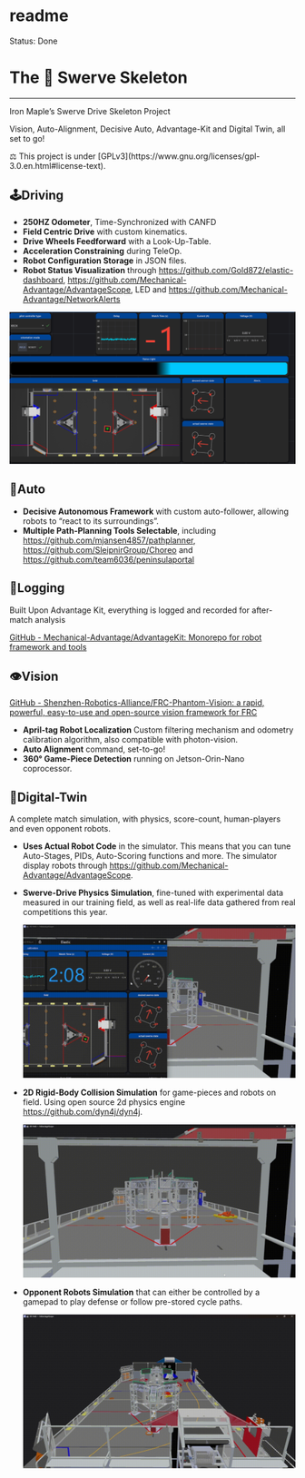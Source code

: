 # readme

Status: Done

# The 🍁 Swerve Skeleton

---

Iron Maple’s Swerve Drive Skeleton Project

Vision, Auto-Alignment, Decisive Auto, Advantage-Kit and Digital Twin, all set to go!

<aside>
⚖️ This project is under [GPLv3](https://www.gnu.org/licenses/gpl-3.0.en.html#license-text).

</aside>

## 🕹️Driving

- **250HZ Odometer**, Time-Synchronized with CANFD
- **Field Centric Drive** with custom kinematics.
- **Drive Wheels Feedforward** with a Look-Up-Table.
- **Acceleration Constraining** during TeleOp.
- **Robot Configuration Storage** in JSON files.
- **Robot Status Visualization** through https://github.com/Gold872/elastic-dashboard, https://github.com/Mechanical-Advantage/AdvantageScope, LED and https://github.com/Mechanical-Advantage/NetworkAlerts

![Screenshot 2024-06-17 005557.png](./media/Screenshot_2024-06-17_005557.png)

## 🤖Auto

- **Decisive Autonomous Framework** with custom auto-follower, allowing robots to “react to its surroundings”.
- **Multiple Path-Planning Tools Selectable**, including https://github.com/mjansen4857/pathplanner, https://github.com/SleipnirGroup/Choreo and https://github.com/team6036/peninsulaportal

## 📝Logging

Built Upon Advantage Kit, everything is logged and recorded for after-match analysis

[GitHub - Mechanical-Advantage/AdvantageKit: Monorepo for robot framework and tools](https://github.com/Mechanical-Advantage/AdvantageKit)

## 👁️Vision

[GitHub - Shenzhen-Robotics-Alliance/FRC-Phantom-Vision: a rapid, powerful, easy-to-use and open-source vision framework for FRC](https://github.com/Shenzhen-Robotics-Alliance/FRC-Phantom-Vision)

- **April-tag Robot Localization** Custom filtering mechanism and odometry calibration algorithm, also compatible with photon-vision.
- **Auto Alignment** command, set-to-go!
- **360° Game-Piece Detection** running on Jetson-Orin-Nano coprocessor.

## 👭Digital-Twin

A complete match simulation, with physics, score-count, human-players and even opponent robots.

- **Uses Actual Robot Code** in the simulator. This means that you can tune Auto-Stages, PIDs, Auto-Scoring functions and more.  The simulator display robots through https://github.com/Mechanical-Advantage/AdvantageScope.
- **Swerve-Drive Physics Simulation**, fine-tuned with experimental data measured in our training field, as well as real-life data gathered from real competitions this year.
    
    ![physics simulation 2.gif](./media/physics_simulation_2.gif)
    
- **2D Rigid-Body Collision Simulation** for game-pieces and robots on field.  Using open source 2d physics engine https://github.com/dyn4j/dyn4j.
    
    ![robot physics simulation.gif](./media/robot_physics_simulation.gif)
    
- **Opponent Robots Simulation** that can either be controlled by a gamepad to play defense or follow pre-stored cycle paths.
    
    ![Untitled video - Made with Clipchamp.gif](./media/Untitled_video_-_Made_with_Clipchamp.gif)